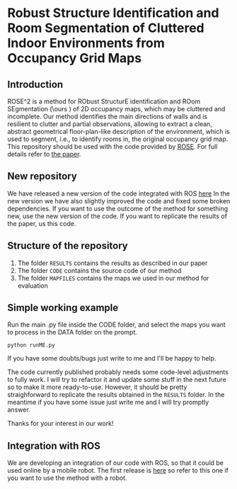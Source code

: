 # Robust Structure Identification and Room Segmentation of Cluttered Indoor Environments from Occupancy Grid Maps 	

## Introduction

ROSE^2 is a method for RObust StructurE identification and ROom SEgmentation (\ours ) of 2D occupancy maps, which may be cluttered and incomplete. Our method identifies the main directions of walls and is resilient to clutter and partial observations, allowing to extract a clean, abstract geometrical  floor-plan-like description of the environment, which is used to segment, i.e., to identify rooms in, the original occupancy grid map.
This repository should be used with the code provided by [ROSE](https://github.com/tkucner/rose).
For full details refer to [the paper](https://arxiv.org/abs/2203.03519).

## New repository 

We have released a new version of the code integrated with ROS [here](https://github.com/aislabunimi/ROSE2) 
In the new version we have also slightly improved the code and fixed some broken dependencies. 
If you want to use the outcome of the method for something new, use the new version of the code.
If you want to replicate the results of the paper, us this code.

## Structure of the repository

1. The folder `RESULTS` contains the results as described in our paper
2. The folder `CODE` contains the source code of our method
3. The folder `MAPFILES` contains the maps we used in our method for evaluation

## Simple working example
Run the main .py file inside the CODE folder, and select the maps you want to process in the DATA folder on the prompt. 

`python runME.py`

If you have some doubts/bugs just write to me and I'll be happy to help.

The code currently published probably needs some  code-level adjustments to fully work. I will try to refactor it and update some stuff in the next future so to make it more ready-to-use. However, it should be pretty straighforward to replicate the results obtained in the `RESULTS` folder. 
In the meantime if you have some issue just write me and I will try promptly answer.

Thanks for your interest in our work!

## Integration with ROS

We are developing an integration of our code with ROS, so that it could be used online by a mobile robot.
The first release is [here](https://github.com/aislabunimi/ROSE2) so refer to this one if you want to use the method with a robot.

